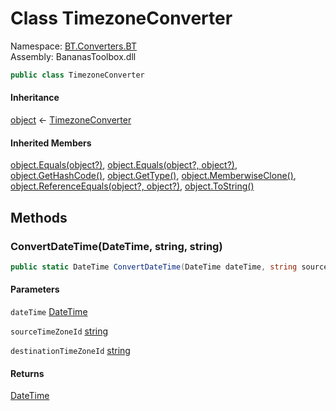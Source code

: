 # <a id="BT_Converters_BT_TimezoneConverter"></a> Class TimezoneConverter

Namespace: [BT.Converters.BT](BT.Converters.BT.md)  
Assembly: BananasToolbox.dll  

```csharp
public class TimezoneConverter
```

#### Inheritance

[object](https://learn.microsoft.com/dotnet/api/system.object) ← 
[TimezoneConverter](BT.Converters.BT.TimezoneConverter.md)

#### Inherited Members

[object.Equals\(object?\)](https://learn.microsoft.com/dotnet/api/system.object.equals\#system\-object\-equals\(system\-object\)), 
[object.Equals\(object?, object?\)](https://learn.microsoft.com/dotnet/api/system.object.equals\#system\-object\-equals\(system\-object\-system\-object\)), 
[object.GetHashCode\(\)](https://learn.microsoft.com/dotnet/api/system.object.gethashcode), 
[object.GetType\(\)](https://learn.microsoft.com/dotnet/api/system.object.gettype), 
[object.MemberwiseClone\(\)](https://learn.microsoft.com/dotnet/api/system.object.memberwiseclone), 
[object.ReferenceEquals\(object?, object?\)](https://learn.microsoft.com/dotnet/api/system.object.referenceequals), 
[object.ToString\(\)](https://learn.microsoft.com/dotnet/api/system.object.tostring)

## Methods

### <a id="BT_Converters_BT_TimezoneConverter_ConvertDateTime_System_DateTime_System_String_System_String_"></a> ConvertDateTime\(DateTime, string, string\)

```csharp
public static DateTime ConvertDateTime(DateTime dateTime, string sourceTimeZoneId, string destinationTimeZoneId)
```

#### Parameters

`dateTime` [DateTime](https://learn.microsoft.com/dotnet/api/system.datetime)

`sourceTimeZoneId` [string](https://learn.microsoft.com/dotnet/api/system.string)

`destinationTimeZoneId` [string](https://learn.microsoft.com/dotnet/api/system.string)

#### Returns

 [DateTime](https://learn.microsoft.com/dotnet/api/system.datetime)

